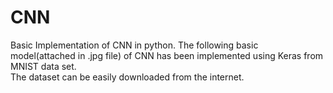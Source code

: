 # CNN
Basic Implementation of CNN in python.
The following basic model(attached in .jpg file) of CNN has been implemented using Keras from MNIST data set.  
The dataset can be easily downloaded from the internet.

